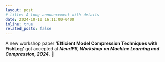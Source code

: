 ```yaml
---
layout: post
# title: A long announcement with details
date: 2024-10-10 16:11:00-0400
inline: true
related_posts: false
---
```


A new workshop paper **‘Efficient Model Compression Techniques with FishLeg’** got accepted at ***NeurIPS, Workshop on Machine Learning and Compression, 2024***. 🎉
